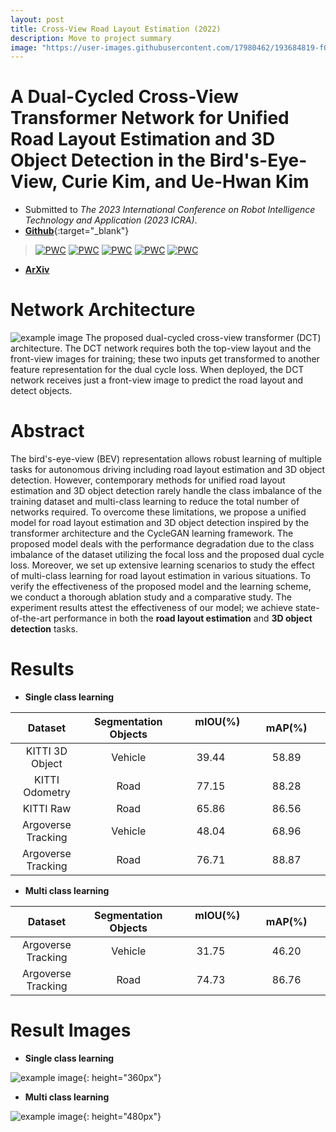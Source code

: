 ```yaml
---
layout: post
title: Cross-View Road Layout Estimation (2022)
description: Move to project summary
image: "https://user-images.githubusercontent.com/17980462/193684819-f0e9b9c0-689d-4cf4-b6d2-a66187eca57f.png"
---
```


A Dual-Cycled Cross-View Transformer Network for Unified Road Layout Estimation and 3D Object Detection in the Bird's-Eye-View, Curie Kim, and Ue-Hwan Kim
============
* Submitted to *The 2023 International Conference on Robot Intelligence Technology and Application (2023 ICRA)*.
* [**Github**](https://github.com/AutoCompSysLab/DCTNet){:target="_blank"}

> [![PWC](https://img.shields.io/endpoint.svg?url=https://paperswithcode.com/badge/a-dual-cycled-cross-view-transformer-network/monocular-cross-view-road-scene-parsing-1)](https://paperswithcode.com/sota/monocular-cross-view-road-scene-parsing-1?p=a-dual-cycled-cross-view-transformer-network)
[![PWC](https://img.shields.io/endpoint.svg?url=https://paperswithcode.com/badge/a-dual-cycled-cross-view-transformer-network/monocular-cross-view-road-scene-parsing-road-2)](https://paperswithcode.com/sota/monocular-cross-view-road-scene-parsing-road-2?p=a-dual-cycled-cross-view-transformer-network)
[![PWC](https://img.shields.io/endpoint.svg?url=https://paperswithcode.com/badge/a-dual-cycled-cross-view-transformer-network/monocular-cross-view-road-scene-parsing)](https://paperswithcode.com/sota/monocular-cross-view-road-scene-parsing?p=a-dual-cycled-cross-view-transformer-network)
[![PWC](https://img.shields.io/endpoint.svg?url=https://paperswithcode.com/badge/a-dual-cycled-cross-view-transformer-network/monocular-cross-view-road-scene-parsing-road)](https://paperswithcode.com/sota/monocular-cross-view-road-scene-parsing-road?p=a-dual-cycled-cross-view-transformer-network)
[![PWC](https://img.shields.io/endpoint.svg?url=https://paperswithcode.com/badge/a-dual-cycled-cross-view-transformer-network/monocular-cross-view-road-scene-parsing-road-1)](https://paperswithcode.com/sota/monocular-cross-view-road-scene-parsing-road-1?p=a-dual-cycled-cross-view-transformer-network)


* [**ArXiv**](https://arxiv.org/abs/2209.08844)

Network Architecture
============
![example image](https://user-images.githubusercontent.com/17980462/191461740-47ae6379-439a-4af3-bed9-ff60cc678b8d.png)
The proposed dual-cycled cross-view transformer (DCT) architecture. The DCT network requires both the top-view layout and the front-view
images for training; these two inputs get transformed to another feature representation for the dual cycle loss. When deployed, the DCT network receives just a front-view image to predict the road layout and detect objects.


Abstract
============
The bird's-eye-view (BEV) representation allows robust learning of multiple tasks for autonomous driving including road layout estimation and 3D object detection. However, contemporary methods for unified road layout estimation and 3D object detection rarely handle the class imbalance of the training dataset and multi-class learning to reduce the total number of networks required. To overcome these limitations, we propose a unified model for road layout estimation and 3D object detection inspired by the transformer architecture and the CycleGAN learning framework. The proposed model deals with the performance degradation due to the class imbalance of the dataset utilizing the focal loss and the proposed dual cycle loss. Moreover, we set up extensive learning scenarios to study the effect of multi-class learning for road layout estimation in various situations. To verify the effectiveness of the proposed model and the learning scheme, we conduct a thorough ablation study and a comparative study. The experiment results attest the effectiveness of our model; we achieve state-of-the-art performance in both the **road layout estimation** and **3D object detection** tasks.



Results
============

* **Single class learning**

| Dataset           |Segmentation Objects   | &nbsp;&nbsp;&nbsp;&nbsp;&nbsp;mIOU(%) &nbsp;&nbsp;&nbsp;&nbsp;&nbsp;| &nbsp;&nbsp;&nbsp;&nbsp;&nbsp;mAP(%)&nbsp;&nbsp;&nbsp;&nbsp;&nbsp;|                                                                                                 
| :----------------: |:---------------------: | :-------:| :-----:|                                                                                                           
| KITTI 3D Object   | Vehicle               |  39.44  | 58.89 | 
| KITTI Odometry    | Road                  |  77.15  | 88.28 | 
| KITTI Raw         | Road                  |  65.86  | 86.56 | 
| Argoverse Tracking| Vehicle               |  48.04  | 68.96 |
| Argoverse Tracking| Road                  |  76.71  | 88.87 | 

* **Multi class learning**

| Dataset           |Segmentation Objects   | &nbsp;&nbsp;&nbsp;&nbsp;&nbsp;mIOU(%) &nbsp;&nbsp;&nbsp;&nbsp;&nbsp;| &nbsp;&nbsp;&nbsp;&nbsp;&nbsp;mAP(%)&nbsp;&nbsp;&nbsp;&nbsp;&nbsp;|                                                                                                 
| :--------:           | :-----:     | :----:   | :----: | 
| Argoverse Tracking | Vehicle    |  31.75  | 46.20 |
| Argoverse Tracking | Road    |  74.73  | 86.76  |  





Result Images
============
* **Single class learning**

![example image](https://user-images.githubusercontent.com/17980462/191462025-9de54e5d-dc55-4bda-ac81-b8c788a6be95.png "An exemplary image"){: height="360px"}

* **Multi class learning**


![example image](https://user-images.githubusercontent.com/17980462/191462014-22d4f561-7ded-4cdf-9e5d-db7cdbb0aa48.png "An exemplary image"){: height="480px"}

